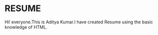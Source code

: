 # RESUME
Hi! everyone.This is Aditya Kumar.I have created Resume using the basic knowledge of HTML.
